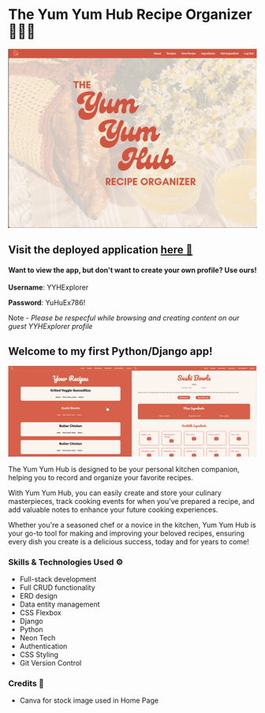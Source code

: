 # The Yum Yum Hub Recipe Organizer 🧑🏼‍🍳

![Home page of The Yum Yum Hub](main_app/static/images/RM-home.png)

## Visit the deployed application [here 🔗](https://theyumyumhubrecipecollector.fly.dev/)

#### Want to view the app, but don't want to create your own profile? Use ours!

**Username**: YYHExplorer

**Password**: YuHuEx786!

Note - *Please be respecful while browsing and creating content on our guest YYHExplorer profile*

## Welcome to my first Python/Django app! 

![Yum Yum Hub Home recipe index and recipe information pages](main_app/static/images/RM-pages.png)

The Yum Yum Hub is designed to be your personal kitchen companion, helping you to record and organize your favorite recipes. 

With Yum Yum Hub, you can easily create and store your culinary masterpieces, track cooking events for when you've prepared a recipe, and add valuable notes to enhance your future cooking experiences.

Whether you're a seasoned chef or a novice in the kitchen, Yum Yum Hub is your go-to tool for making and improving your beloved recipes, ensuring every dish you create is a delicious success, today and for years to come!


### Skills & Technologies Used ⚙️
- Full-stack development
- Full CRUD functionality
- ERD design
- Data entity management
- CSS Flexbox
- Django
- Python
- Neon Tech
- Authentication
- CSS Styling
- Git Version Control

### Credits 🥳
- Canva for stock image used in Home Page